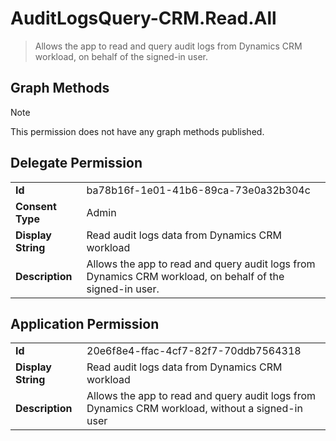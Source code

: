 # AuditLogsQuery-CRM.Read.All

> Allows the app to read and query audit logs from Dynamics CRM workload, on behalf of the signed-in user.
## Graph Methods

> [!NOTE]
> This permission does not have any graph methods published.

## Delegate Permission
|||
|-|-|
|**Id**|ba78b16f-1e01-41b6-89ca-73e0a32b304c|
|**Consent Type**|Admin|
|**Display String**|Read audit logs data from Dynamics CRM workload|
|**Description**|Allows the app to read and query audit logs from Dynamics CRM workload, on behalf of the signed-in user.|
## Application Permission
|||
|-|-|
|**Id**|20e6f8e4-ffac-4cf7-82f7-70ddb7564318|
|**Display String**|Read audit logs data from Dynamics CRM workload|
|**Description**|Allows the app to read and query audit logs from Dynamics CRM workload, without a signed-in user|
